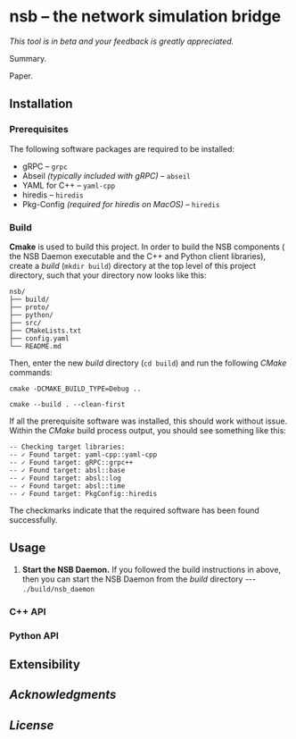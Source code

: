 # **nsb** – the network simulation bridge
_This tool is in beta and your feedback is greatly appreciated._

Summary.

Paper.

## Installation

### Prerequisites

The following software packages are required to be installed:
* gRPC – ```grpc```
* Abseil _(typically included with gRPC)_ – ```abseil```
* YAML for C++ – ```yaml-cpp```
* hiredis – ```hiredis```
* Pkg-Config _(required for hiredis on MacOS)_ – ```hiredis```


### Build
__Cmake__ is used to build this project. In order to build the NSB components (
the NSB Daemon executable and the C++ and Python client libraries), create a 
_build_ (```mkdir build```) directory at the top level of this project 
directory, such that your directory now looks like this:

```
nsb/
├── build/
├── proto/
├── python/
├── src/
├── CMakeLists.txt
├── config.yaml
└── README.md
```

Then, enter the new _build_ directory (```cd build```) and run the following 
_CMake_ commands:

```cmake -DCMAKE_BUILD_TYPE=Debug ..```

```cmake --build . --clean-first```

If all the prerequisite software was installed, this should work without issue.
Within the _CMake_ build process output, you should see something like this:

```
-- Checking target libraries:
-- ✓ Found target: yaml-cpp::yaml-cpp
-- ✓ Found target: gRPC::grpc++
-- ✓ Found target: absl::base
-- ✓ Found target: absl::log
-- ✓ Found target: absl::time
-- ✓ Found target: PkgConfig::hiredis
```

The checkmarks indicate that the required software has been found successfully.

## Usage

1. **Start the NSB Daemon.** If you followed the build instructions in above, 
then you can start the NSB Daemon from the _build_ directory --- ```./build/nsb_daemon```

### C++ API

### Python API

## Extensibility

## _Acknowledgments_

## _License_